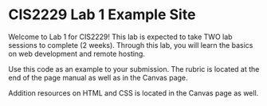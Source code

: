 # CIS2229 Lab 1 Example Site
Welcome to Lab 1 for CIS2229! This lab is expected to take TWO lab sessions to complete (2 weeks). Through this lab, you will learn the basics on web development and remote hosting. 

Use this code as an example to your submission. 
The rubric is located at the end of the page manual as well as in the Canvas page. 

Addition resources on HTML and CSS is located in the Canvas page as well. 

